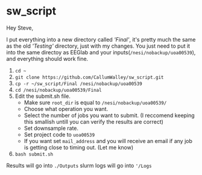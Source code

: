 # sw_script

Hey Steve,

I put everything into a new directory called *'Final'*, it's pretty much the same as the old *'Testing'* directory, just with my changes.
You just need to put it into the same directoy as EEGlab and your inputs(`/nesi/nobackup/uoa00539`), and everything should work fine.

1. `cd ~`
2. `git clone https://github.com/CallumWalley/sw_script.git`
3. `cp -r ~/sw_script/Final /nesi/nobackup/uoa00539`
4. `cd /nesi/nobackup/uoa00539/Final`
5. Edit the submit.sh file.
   * Make sure `root_dir` is equal to `/nesi/nobackup/uoa00539/`
   * Choose what operation you want.
   * Select the number of jobs you want to submit. (I reccomend keeping this smallish untill you can verify the results are correct)
   * Set downsample rate.
   * Set project code to `uoa00539`
   * If you want set `mail_address` and you will receive an email if any job is getting close to timing out. (Let me know)
6. `bash submit.sh`

Results will go into `./Outputs` slurm logs will go into `'/Logs`
